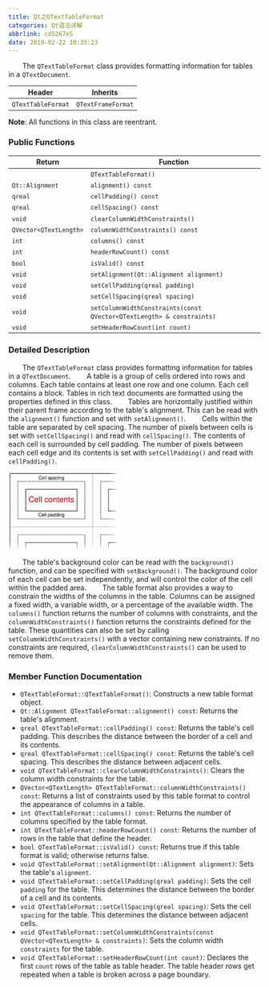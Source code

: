 ```yaml
---
title: Qt之QTextTableFormat
categories: Qt语法详解
abbrlink: cd5267e5
date: 2019-02-22 10:35:23
---
```

&emsp;&emsp;The `QTextTableFormat` class provides formatting information for tables in a `QTextDocument`.<!--more-->

Header             | Inherits
-------------------|----------
`QTextTableFormat` | `QTextFrameFormat`

**Note**: All functions in this class are reentrant.

### Public Functions

Return                 | Function
-----------------------|---------
                       | `QTextTableFormat()`
`Qt::Alignment`        | `alignment() const`
`qreal`                | `cellPadding() const`
`qreal`                | `cellSpacing() const`
`void`                 | `clearColumnWidthConstraints()`
`QVector<QTextLength>` | `columnWidthConstraints() const`
`int`                  | `columns() const`
`int`                  | `headerRowCount() const`
`bool`                 | `isValid() const`
`void`                 | `setAlignment(Qt::Alignment alignment)`
`void`                 | `setCellPadding(qreal padding)`
`void`                 | `setCellSpacing(qreal spacing)`
`void`                 | `setColumnWidthConstraints(const QVector<QTextLength> & constraints)`
`void`                 | `setHeaderRowCount(int count)`

### Detailed Description

&emsp;&emsp;The `QTextTableFormat` class provides formatting information for tables in a `QTextDocument`.
&emsp;&emsp;A table is a group of cells ordered into rows and columns. Each table contains at least one row and one column. Each cell contains a block. Tables in rich text documents are formatted using the properties defined in this class.
&emsp;&emsp;Tables are horizontally justified within their parent frame according to the table's alignment. This can be read with the `alignment()` function and set with `setAlignment()`.
&emsp;&emsp;Cells within the table are separated by cell spacing. The number of pixels between cells is set with `setCellSpacing()` and read with `cellSpacing()`. The contents of each cell is surrounded by cell padding. The number of pixels between each cell edge and its contents is set with `setCellPadding()` and read with `cellPadding()`.

<img src="./Qt之QTextTableFormat/1.png" height="154" width="219">

&emsp;&emsp;The table's background color can be read with the `background()` function, and can be specified with `setBackground()`. The background color of each cell can be set independently, and will control the color of the cell within the padded area.
&emsp;&emsp;The table format also provides a way to constrain the widths of the columns in the table. Columns can be assigned a fixed width, a variable width, or a percentage of the available width. The `columns()` function returns the number of columns with constraints, and the `columnWidthConstraints()` function returns the constraints defined for the table. These quantities can also be set by calling `setColumnWidthConstraints()` with a vector containing new constraints. If no constraints are required, `clearColumnWidthConstraints()` can be used to remove them.

### Member Function Documentation

- `QTextTableFormat::QTextTableFormat()`: Constructs a new table format object.
- `Qt::Alignment QTextTableFormat::alignment() const`: Returns the table's alignment.
- `qreal QTextTableFormat::cellPadding() const`: Returns the table's cell padding. This describes the distance between the border of a cell and its contents.
- `qreal QTextTableFormat::cellSpacing() const`: Returns the table's cell spacing. This describes the distance between adjacent cells.
- `void QTextTableFormat::clearColumnWidthConstraints()`: Clears the column width constraints for the table.
- `QVector<QTextLength> QTextTableFormat::columnWidthConstraints() const`: Returns a list of constraints used by this table format to control the appearance of columns in a table.
- `int QTextTableFormat::columns() const`: Returns the number of columns specified by the table format.
- `int QTextTableFormat::headerRowCount() const`: Returns the number of rows in the table that define the header.
- `bool QTextTableFormat::isValid() const`: Returns true if this table format is valid; otherwise returns false.
- `void QTextTableFormat::setAlignment(Qt::Alignment alignment)`: Sets the table's `alignment`.
- `void QTextTableFormat::setCellPadding(qreal padding)`: Sets the cell `padding` for the table. This determines the distance between the border of a cell and its contents.
- `void QTextTableFormat::setCellSpacing(qreal spacing)`: Sets the cell `spacing` for the table. This determines the distance between adjacent cells.
- `void QTextTableFormat::setColumnWidthConstraints(const QVector<QTextLength> & constraints)`: Sets the column width `constraints` for the table.
- `void QTextTableFormat::setHeaderRowCount(int count)`: Declares the first `count` rows of the table as table header. The table header rows get repeated when a table is broken across a page boundary.